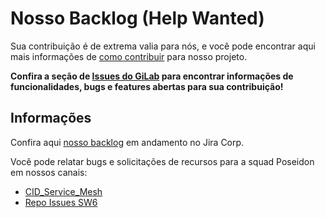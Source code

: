 # Nosso Backlog (Help Wanted)

Sua contribuição é de extrema valia para nós, e você pode encontrar aqui mais informações de [como contribuir](CONTRIBUTING.md) para nosso projeto.

**Confira a seção de [Issues do GiLab](https://gitcorp.prod.cloud.ihf/SW6/modulos/servicemesh-authorizer/-/issues) para encontrar informações de funcionalidades, bugs e features abertas para sua contribuição!**

## Informações
Confira aqui [nosso backlog](https://jiracorp.ctsp.prod.cloud.ihf/secure/RapidBoard.jspa?rapidView=25573&projectKey=CIDGSERMES&view=planning&issueLimit=100) em andamento no Jira Corp.

Você pode relatar bugs e solicitações de recursos para a squad Poseidon em nossos canais:
- [CID_Service_Mesh](CID_Service_Mesh@correio.itau.com.br)
- [Repo Issues SW6](https://gitcorp.prod.cloud.ihf/groups/SW6/-/issues)
